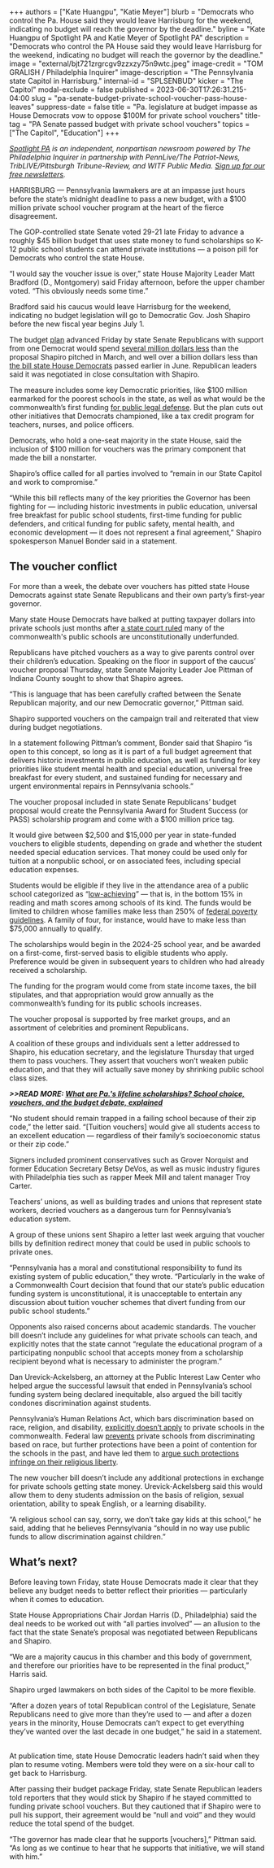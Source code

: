 +++
authors = ["Kate Huangpu", "Katie Meyer"]
blurb = "Democrats who control the Pa. House said they would leave Harrisburg for the weekend, indicating no budget will reach the governor by the deadline."
byline = "Kate Huangpu of Spotlight PA and Katie Meyer of Spotlight PA"
description = "Democrats who control the PA House said they would leave Harrisburg for the weekend, indicating no budget will reach the governor by the deadline."
image = "external/bjt721zrgrcgv9zzxzy75n9wtc.jpeg"
image-credit = "TOM GRALISH / Philadelphia Inquirer"
image-description = "The Pennsylvania state Capitol in Harrisburg."
internal-id = "SPLSENBUD"
kicker = "The Capitol"
modal-exclude = false
published = 2023-06-30T17:26:31.215-04:00
slug = "pa-senate-budget-private-school-voucher-pass-house-leaves"
suppress-date = false
title = "Pa. legislature at budget impasse as House Democrats vow to oppose $100M for private school vouchers"
title-tag = "PA Senate passed budget with private school vouchers"
topics = ["The Capitol", "Education"]
+++

<a href="https://www.spotlightpa.org/"><em>Spotlight PA</em></a><em> is an independent, nonpartisan newsroom powered by The Philadelphia Inquirer in partnership with PennLive/The Patriot-News, TribLIVE/Pittsburgh Tribune-Review, and WITF Public Media. </em><a href="https://www.spotlightpa.org/newsletters"><em>Sign up for our free newsletters</em></a><em>.</em>

HARRISBURG — Pennsylvania lawmakers are at an impasse just hours before the state’s midnight deadline to pass a new budget, with a $100 million private school voucher program at the heart of the fierce disagreement.

The GOP-controlled state Senate voted 29-21 late Friday to advance a roughly $45 billion budget that uses state money to fund scholarships so K-12 public school students can attend private institutions — a poison pill for Democrats who control the state House.

“I would say the voucher issue is over,” state House Majority Leader Matt Bradford (D., Montgomery) said Friday afternoon, before the upper chamber voted. “This obviously needs some time.”

<script src="https://www.spotlightpa.org/embed.js" async></script><div data-spl-embed-version="1" data-spl-src="https://www.spotlightpa.org/embeds/newsletter/"></div>

Bradford said his caucus would leave Harrisburg for the weekend, indicating no budget legislation will go to Democratic Gov. Josh Shapiro before the new fiscal year begins July 1.

The budget <a href="https://www.pasenategop.com/wp-content/uploads/2023/06/Tracking-Run-FY-23-24-23-6-29PM-PASS-at-100.pdf">plan</a> advanced Friday by state Senate Republicans with support from one Democrat would spend <a href="https://www.spotlightpa.org/news/2023/03/governor-shapiro-budget-education-spending-conservative/">several million dollars less</a> than the proposal Shapiro pitched in March, and well over a billion dollars less than <a href="https://www.spotlightpa.org/news/2023/06/pa-education-spending-legislature-budget-josh-shapiro/">the bill state House Democrats</a> passed earlier in June. Republican leaders said it was negotiated in close consultation with Shapiro.

The measure includes some key Democratic priorities, like $100 million earmarked for the poorest schools in the state, as well as what would be the commonwealth’s first funding <a href="https://www.spotlightpa.org/news/2023/04/pa-public-defense-gov-shapiro/">for public legal defense</a>. But the plan cuts out other initiatives that Democrats championed, like a tax credit program for teachers, nurses, and police officers.

Democrats, who hold a one-seat majority in the state House, said the inclusion of $100 million for vouchers was the primary component that made the bill a nonstarter.

Shapiro’s office called for all parties involved to “remain in our State Capitol and work to compromise.”

“While this bill reflects many of the key priorities the Governor has been fighting for — including historic investments in public education, universal free breakfast for public school students, first-time funding for public defenders, and critical funding for public safety, mental health, and economic development — it does not represent a final agreement,” Shapiro spokesperson Manuel Bonder said in a statement.

## The voucher conflict

For more than a week, the debate over vouchers has pitted state House Democrats against state Senate Republicans and their own party’s first-year governor.

Many state House Democrats have balked at putting taxpayer dollars into private schools just months after <a href="https://www.spotlightpa.org/news/2023/02/pa-public-school-funding-lawsuit-state-budget-billions/">a state court ruled</a> many of the commonwealth&#39;s public schools are unconstitutionally underfunded.

Republicans have pitched vouchers as a way to give parents control over their children’s education. Speaking on the floor in support of the caucus’ voucher proposal Thursday, state Senate Majority Leader Joe Pittman of Indiana County sought to show that Shapiro agrees.

“This is language that has been carefully crafted between the Senate Republican majority, and our new Democratic governor,” Pittman said.

Shapiro supported vouchers on the campaign trail and reiterated that view during budget negotiations.

In a statement following Pittman’s comment, Bonder said that Shapiro “is open to this concept, so long as it is part of a full budget agreement that delivers historic investments in public education, as well as funding for key priorities like student mental health and special education, universal free breakfast for every student, and sustained funding for necessary and urgent environmental repairs in Pennsylvania schools.”

The voucher proposal included in state Senate Republicans’ budget proposal would create the Pennsylvania Award for Student Success (or PASS) scholarship program and come with a $100 million price tag.

It would give between $2,500 and $15,000 per year in state-funded vouchers to eligible students, depending on grade and whether the student needed special education services. That money could be used only for tuition at a nonpublic school, or on associated fees, including special education expenses.

Students would be eligible if they live in the attendance area of a public school categorized as “<a href="https://casetext.com/statute/pennsylvania-statutes/statutes-unconsolidated/title-24-ps-education/chapter-1-public-school-code-of-1949/article-xx-b-educational-tax-credits/section-20-2002-b-definitions">low-achieving</a>” — that is, in the bottom 15% in reading and math scores among schools of its kind. The funds would be limited to children whose families make less than 250% of <a href="https://aspe.hhs.gov/topics/poverty-economic-mobility/poverty-guidelines">federal poverty guidelines</a>. A family of four, for instance, would have to make less than $75,000 annually to qualify.

The scholarships would begin in the 2024-25 school year, and be awarded on a first-come, first-served basis to eligible students who apply. Preference would be given in subsequent years to children who had already received a scholarship.

The funding for the program would come from state income taxes, the bill stipulates, and that appropriation would grow annually as the commonwealth’s funding for its public schools increases.

The voucher proposal is supported by free market groups, and an assortment of celebrities and prominent Republicans.

A coalition of these groups and individuals sent a letter addressed to Shapiro, his education secretary, and the legislature Thursday that urged them to pass vouchers. They assert that vouchers won’t weaken public education, and that they will actually save money by shrinking public school class sizes.

<strong><em>&gt;&gt;READ MORE: </em></strong><a href="https://www.spotlightpa.org/news/2023/06/pa-school-choice-voucher-budget-explain-history-tax-credit/"><strong><em>What are Pa.&#39;s lifeline scholarships? School choice, vouchers, and the budget debate, explained</em></strong></a><strong><em></em></strong>

“​​No student should remain trapped in a failing school because of their zip code,” the letter said. “\[Tuition vouchers\] would give all students access to an excellent education — regardless of their family’s socioeconomic status or their zip code.”

Signers included prominent conservatives such as Grover Norquist and former Education Secretary Betsy DeVos, as well as music industry figures with Philadelphia ties such as rapper Meek Mill and talent manager Troy Carter.

Teachers’ unions, as well as building trades and unions that represent state workers, decried vouchers as a dangerous turn for Pennsylvania’s education system.

A group of these unions sent Shapiro a letter last week arguing that voucher bills by definition redirect money that could be used in public schools to private ones.

“Pennsylvania has a moral and constitutional responsibility to fund its existing system of public education,” they wrote. “Particularly in the wake of a Commonwealth Court decision that found that our state’s public education funding system is unconstitutional, it is unacceptable to entertain any discussion about tuition voucher schemes that divert funding from our public school students.”

Opponents also raised concerns about academic standards. The voucher bill doesn’t include any guidelines for what private schools can teach, and explicitly notes that the state cannot “regulate the educational program of a participating nonpublic school that accepts money from a scholarship recipient beyond what is necessary to administer the program.”

Dan Urevick-Ackelsberg, an attorney at the Public Interest Law Center who helped argue the successful lawsuit that ended in Pennsylvania’s school funding system being declared inequitable, also argued the bill tacitly condones discrimination against students.

Pennsylvania’s Human Relations Act, which bars discrimination based on race, religion, and disability, <a href="https://www.phrc.pa.gov/AboutUs/Documents/Fair%20Education.pdf">explicitly doesn’t apply</a> to private schools in the commonwealth. Federal law <a href="https://www.law.cornell.edu/uscode/text/42/1981">prevents</a> private schools from discriminating based on race, but further protections have been a point of contention for the schools in the past, and have led them to <a href="https://whyy.org/segments/after-pressure-from-religious-schools-pa-removes-nondiscrimination-language-from-tax-credit-program/">argue such protections infringe on their religious liberty</a>.

The new voucher bill doesn’t include any additional protections in exchange for private schools getting state money. Urevick-Ackelsberg said this would allow them to deny students admission on the basis of religion, sexual orientation, ability to speak English, or a learning disability.

“A religious school can say, sorry, we don’t take gay kids at this school,” he said, adding that he believes Pennsylvania “should in no way use public funds to allow discrimination against children.”

<script src="https://www.spotlightpa.org/embed.js" async></script><div data-spl-embed-version="1" data-spl-src="https://www.spotlightpa.org/embeds/donate/"></div>

## What’s next?

Before leaving town Friday, state House Democrats made it clear that they believe any budget needs to better reflect their priorities — particularly when it comes to education.

State House Appropriations Chair Jordan Harris (D., Philadelphia) said the deal needs to be worked out with “all parties involved” — an allusion to the fact that the state Senate’s proposal was negotiated between Republicans and Shapiro.

“We are a majority caucus in this chamber and this body of government, and therefore our priorities have to be represented in the final product,” Harris said.

Shapiro urged lawmakers on both sides of the Capitol to be more flexible.

“After a dozen years of total Republican control of the Legislature, Senate Republicans need to give more than they’re used to — and after a dozen years in the minority, House Democrats can’t expect to get everything they’ve wanted over the last decade in one budget,” he said in a statement.

<br/>At publication time, state House Democratic leaders hadn’t said when they plan to resume voting. Members were told they were on a six-hour call to get back to Harrisburg.

After passing their budget package Friday, state Senate Republican leaders told reporters that they would stick by Shapiro if he stayed committed to funding private school vouchers. But they cautioned that if Shapiro were to pull his support, their agreement would be “null and void” and they would reduce the total spend of the budget.

“The governor has made clear that he supports \[vouchers\],” Pittman said. “As long as we continue to hear that he supports that initiative, we will stand with him.”

